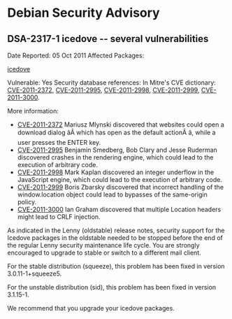 
Debian Security Advisory
========================


DSA-2317-1 icedove -- several vulnerabilities
---------------------------------------------



Date Reported:
05 Oct 2011
Affected Packages:

[icedove](https://packages.debian.org/src:icedove)

Vulnerable:
Yes
Security database references:
In Mitre's CVE dictionary: [CVE-2011-2372](https://security-tracker.debian.org/tracker/CVE-2011-2372), [CVE-2011-2995](https://security-tracker.debian.org/tracker/CVE-2011-2995), [CVE-2011-2998](https://security-tracker.debian.org/tracker/CVE-2011-2998), [CVE-2011-2999](https://security-tracker.debian.org/tracker/CVE-2011-2999), [CVE-2011-3000](https://security-tracker.debian.org/tracker/CVE-2011-3000).  

More information:

* [CVE-2011-2372](https://security-tracker.debian.org/tracker/CVE-2011-2372)
Mariusz Mlynski discovered that websites could open a download
 dialog âÂ which has open as the default actionÂ â, while a user
 presses the ENTER key.
* [CVE-2011-2995](https://security-tracker.debian.org/tracker/CVE-2011-2995)
Benjamin Smedberg, Bob Clary and Jesse Ruderman discovered crashes
 in the rendering engine, which could lead to the execution of
 arbitrary code.
* [CVE-2011-2998](https://security-tracker.debian.org/tracker/CVE-2011-2998)
Mark Kaplan discovered an integer underflow in the JavaScript
 engine, which could lead to the execution of arbitrary code.
* [CVE-2011-2999](https://security-tracker.debian.org/tracker/CVE-2011-2999)
Boris Zbarsky discovered that incorrect handling of the
 window.location object could lead to bypasses of the same-origin
 policy.
* [CVE-2011-3000](https://security-tracker.debian.org/tracker/CVE-2011-3000)
Ian Graham discovered that multiple Location headers might lead to
 CRLF injection.


As indicated in the Lenny (oldstable) release notes, security support for
the Icedove packages in the oldstable needed to be stopped before the end
of the regular Lenny security maintenance life cycle.
You are strongly encouraged to upgrade to stable or switch to a different
mail client.


For the stable distribution (squeeze), this problem has been fixed in
version 3.0.11-1+squeeze5.


For the unstable distribution (sid), this problem has been fixed in
version 3.1.15-1.


We recommend that you upgrade your icedove packages.





